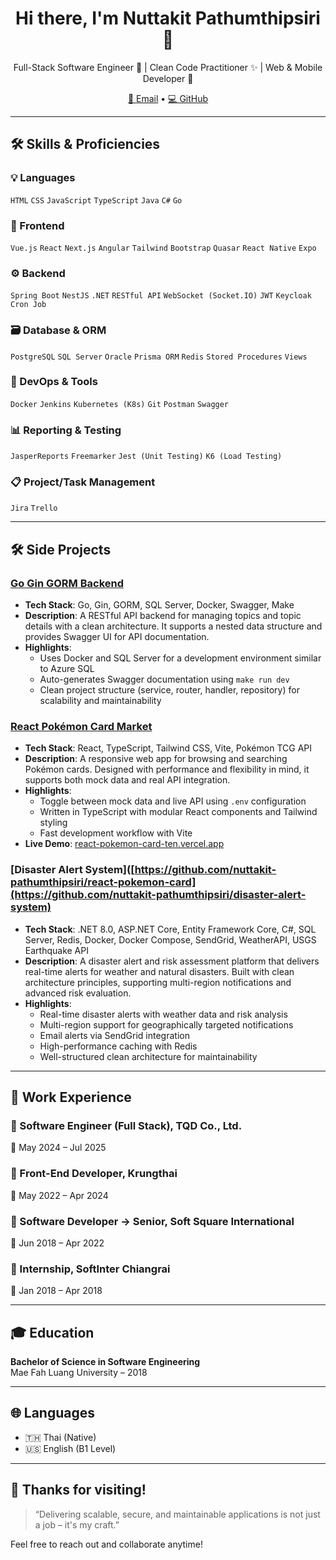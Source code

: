 <h1 align="center">Hi there, I'm Nuttakit Pathumthipsiri 👋</h1>

<p align="center">
  Full-Stack Software Engineer 🧩 | Clean Code Practitioner ✨ | Web & Mobile Developer 📱  
</p>

<p align="center">
  <a href="mailto:nuttakit.pathumthipsiri@gmail.com">📧 Email</a> • 
  <a href="https://github.com/nuttakit-pathumthipsiri">💻 GitHub</a>
</p>

---

## 🛠️ Skills & Proficiencies

### 💡 Languages  
`HTML` `CSS` `JavaScript` `TypeScript` `Java` `C#` `Go`

### 🧩 Frontend  
`Vue.js` `React` `Next.js` `Angular` `Tailwind` `Bootstrap` `Quasar` `React Native` `Expo`

### ⚙ Backend  
`Spring Boot` `NestJS` `.NET` `RESTful API` `WebSocket (Socket.IO)` `JWT` `Keycloak` `Cron Job`

### 🗃️ Database & ORM  
`PostgreSQL` `SQL Server` `Oracle` `Prisma ORM` `Redis` `Stored Procedures` `Views`

### 🚀 DevOps & Tools  
`Docker` `Jenkins` `Kubernetes (K8s)` `Git` `Postman` `Swagger`

### 📊 Reporting & Testing  
`JasperReports` `Freemarker` `Jest (Unit Testing)` `K6 (Load Testing)`

### 📋 Project/Task Management  
`Jira` `Trello`

---

## 🛠️ Side Projects	

### [Go Gin GORM Backend](https://github.com/nuttakit-pathumthipsiri/go-gin-gorm-backend)
- **Tech Stack**: Go, Gin, GORM, SQL Server, Docker, Swagger, Make
- **Description**: A RESTful API backend for managing topics and topic details with a clean architecture. It supports a nested data structure and provides Swagger UI for API documentation.
- **Highlights**:
  - Uses Docker and SQL Server for a development environment similar to Azure SQL
  - Auto-generates Swagger documentation using `make run dev`
  - Clean project structure (service, router, handler, repository) for scalability and maintainability

### [React Pokémon Card Market](https://github.com/nuttakit-pathumthipsiri/react-pokemon-card)
- **Tech Stack**: React, TypeScript, Tailwind CSS, Vite, Pokémon TCG API
- **Description**: A responsive web app for browsing and searching Pokémon cards. Designed with performance and flexibility in mind, it supports both mock data and real API integration.
- **Highlights**:
  - Toggle between mock data and live API using `.env` configuration
  - Written in TypeScript with modular React components and Tailwind styling
  - Fast development workflow with Vite
- **Live Demo**: [react-pokemon-card-ten.vercel.app](https://react-pokemon-card-ten.vercel.app/)

### [Disaster Alert System]([https://github.com/nuttakit-pathumthipsiri/react-pokemon-card](https://github.com/nuttakit-pathumthipsiri/disaster-alert-system)
- **Tech Stack**: .NET 8.0, ASP.NET Core, Entity Framework Core, C#, SQL Server, Redis, Docker, Docker Compose, SendGrid, WeatherAPI, USGS Earthquake API
- **Description**: A disaster alert and risk assessment platform that delivers real-time alerts for weather and natural disasters. Built with clean architecture principles, supporting multi-region notifications and advanced risk evaluation.
- **Highlights**:
  - Real-time disaster alerts with weather data and risk analysis
  - Multi-region support for geographically targeted notifications
  - Email alerts via SendGrid integration
  - High-performance caching with Redis
  - Well-structured clean architecture for maintainability

---

## 💼 Work Experience

### 🔹 Software Engineer (Full Stack), TQD Co., Ltd.  
📆 May 2024 – Jul 2025  

### 🔹 Front-End Developer, Krungthai  
📆 May 2022 – Apr 2024  

### 🔹 Software Developer → Senior, Soft Square International  
📆 Jun 2018 – Apr 2022   

### 🔹 Internship, SoftInter Chiangrai  
📆 Jan 2018 – Apr 2018  

---

## 🎓 Education

**Bachelor of Science in Software Engineering**  
Mae Fah Luang University – 2018

---

## 🌐 Languages

- 🇹🇭 Thai (Native)  
- 🇺🇸 English (B1 Level)

---

## 🙌 Thanks for visiting!

> “Delivering scalable, secure, and maintainable applications is not just a job – it's my craft.”

Feel free to reach out and collaborate anytime!
